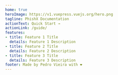 ```yaml
---
home: true
heroImage: https://v1.vuepress.vuejs.org/hero.png
tagline: PhishX Documentation
actionText: Quick Start →
actionLink: /guide/
features:
- title: Feature 1 Title
  details: Feature 1 Description
- title: Feature 2 Title
  details: Feature 2 Description
- title: Feature 3 Title
  details: Feature 3 Description
footer: Made by Pedro Vieira with ❤️
---
```

